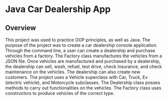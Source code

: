 # Java Car Dealership App

## Overview
This project was used to practice OOP principles, as well as Java.  The purpose of the project was to create a car dealership console application. Through the command line, a user can create a dealership and purchase vehicles from a factory.  The Factory class manufactures the vehicles from a JSON file. Once vehicles are manufactured and purchased by a dealership, the dealership can sell, wash, refuel, test drive, check insurance, and check maintenance on the vehicles.  The dealership can also create new customers.  The project uses a Vehicle superclass with Car, Truck, Ev (electric vehicle), and Motorcycle subclasses.  The Dealership class posses methods to carry out functionalities on the vehicles.  The Factory class uses constructors to produce vehicles of the correct type.
